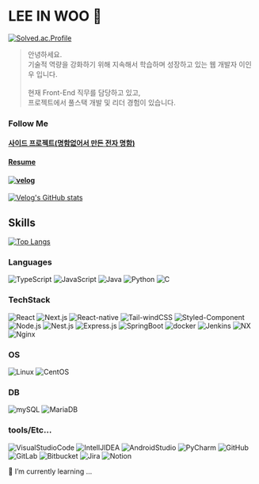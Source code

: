 # LEE IN WOO 👋
[![Solved.ac.Profile](http://mazassumnida.wtf/api/v2/generate_badge?boj=inwoo2ya)](https://solved.ac/inwoo2ya/)

> 안녕하세요.<br>
> 기술적 역량을 강화하기 위해 지속해서 학습하며 성장하고 있는 웹 개발자 이인우 입니다.
> <br><br>
> 현재 Front-End 직무를 담당하고 있고, <br>
> 프로젝트에서 풀스택 개발 및 리더 경험이 있습니다.

### Follow Me
#### [사이드 프로젝트(명함없어서 만든 전자 명함)](https://inwoo2ya.github.io/)
#### [Resume](https://www.rallit.com/hub/resumes/210454/%EC%9D%B4%EC%9D%B8%EC%9A%B0)
#### [![velog](https://img.shields.io/badge/Velog-20C997.svg?&style=for-the-badge&logo=Velog&logoColor=white)](https://velog.io/@inwoo2ya/)
[![Velog's GitHub stats](https://velog-readme-stats.vercel.app/api?name=inwoo2ya&color=dark)](https://velog.io/@inwoo2ya/)
## Skills
[![Top Langs](https://github-readme-stats.vercel.app/api/top-langs/?username=inwoo2ya)](https://github.com/anuraghazra/github-readme-stats)

### Languages
![TypeScript](https://img.shields.io/badge/TypeScript-3178C6.svg?&style=for-the-badge&logo=TypeScript&logoColor=white)
![JavaScript](https://img.shields.io/badge/JavaScript-F7DF1E.svg?&style=for-the-badge&logo=JavaScript&logoColor=black)
![Java](https://img.shields.io/badge/java-007396.svg?style=for-the-badge&logo=java&logoColor=white)
![Python](https://img.shields.io/badge/Python-3776AB.svg?&style=for-the-badge&logo=Python&logoColor=white)
![C](https://img.shields.io/badge/C-A8B9CC.svg?&style=for-the-badge&logo=C&logoColor=white)

### TechStack 
![React](https://img.shields.io/badge/React-61DAFB.svg?&style=for-the-badge&logo=React&logoColor=white)
![Next.js](https://img.shields.io/badge/Next.js-000000.svg?&style=for-the-badge&logo=Next.js&logoColor=white)
![React-native](https://img.shields.io/badge/ReactNative-61DAFB.svg?&style=for-the-badge&logo=React&logoColor=white)
![Tail-windCSS](https://img.shields.io/badge/TailWindCSS-06B6D4.svg?&style=for-the-badge&logo=TailWindCSS&logoColor=white)
![Styled-Component](https://img.shields.io/badge/StyledComponents-DB7093.svg?&style=for-the-badge&logo=StyledComponents&logoColor=white)
![Node.js](https://img.shields.io/badge/Node.js-339933.svg?&style=for-the-badge&logo=Node.js&logoColor=white)
![Nest.js](https://img.shields.io/badge/Nest.js-ea2845?style=for-the-badge&logo=nestjs&logoColor=white)
![Express.js](https://img.shields.io/badge/Express-00000.svg?&style=for-the-badge&logo=Express&logoColor=white)
![SpringBoot](https://img.shields.io/badge/SpringBoot-6DB33F.svg?&style=for-the-badge&logo=SpringBoot&logoColor=white)
![docker](https://img.shields.io/badge/docker-%230db7ed.svg?style=for-the-badge&logo=docker&logoColor=white)
![Jenkins](https://img.shields.io/badge/Jenkins-D24939.svg?style=for-the-badge&logo=Jenkins&logoColor=white)
![NX](https://img.shields.io/badge/Nx-143055.svg?&style=for-the-badge&logo=nx&logoColor=white)
![Nginx](https://img.shields.io/badge/nginx-%23009639.svg?style=for-the-badge&logo=nginx&logoColor=white)

### OS
![Linux](https://img.shields.io/badge/Linux-FCC624.svg?style=for-the-badge&logo=Linux&logoColor=black)
![CentOS](https://img.shields.io/badge/CentOS-262577.svg?style=for-the-badge&logo=CentOS&logoColor=white)


### DB
![mySQL](https://img.shields.io/badge/MySQL-4479A1?style=for-the-badge&logo=MySQL&logoColor=white)
![MariaDB](https://img.shields.io/badge/MariaDB-4479A1?style=for-the-badge&logo=MariaDB&logoColor=white)

### tools/Etc...
![VisualStudioCode](https://img.shields.io/badge/VisualStudioCode-FF3366.svg?&style=for-the-badge&logo=VisualStudioCode&logoColor=white)
![IntellJIDEA](https://img.shields.io/badge/IntelliJIDEA-000000.svg?&style=for-the-badge&logo=IntelliJIDEA&logoColor=white)
![AndroidStudio](https://img.shields.io/badge/AndroidStudio-3DDC84.svg?style=for-the-badge&logo=AndroidStudio&logoColor=white)
![PyCharm](https://img.shields.io/badge/PyCharm-000000.svg?style=for-the-badge&logo=PyCharm&logoColor=white)
![GitHub](https://img.shields.io/badge/GitHub-181717?style=for-the-badge&logo=GitHub&logoColor=white)
![GitLab](https://img.shields.io/badge/GitLab-FC6D26?style=for-the-badge&logo=GitLab&logoColor=white)
![Bitbucket](https://img.shields.io/badge/Bitbucket-0052cc?style=for-the-badge&logo=Bitbucket&logoColor=white)
![Jira](https://img.shields.io/badge/Jira-0052cc?style=for-the-badge&logo=Jira&logoColor=white)
![Notion](https://img.shields.io/badge/Notion-000000?style=for-the-badge&logo=Notion&logoColor=white)


🌱 I’m currently learning ...
<!--
**inwoo2ya/inwoo2ya** is a ✨ _special_ ✨ repository because its `README.md` (this file) appears on your GitHub profile.

Here are some ideas to get you started:

- 🔭 I’m currently working on ...
- 🌱 I’m currently learning ...
- 👯 I’m looking to collaborate on ...
- 🤔 I’m looking for help with ...
- 💬 Ask me about ...
- 📫 How to reach me: ...
- 😄 Pronouns: ...
- ⚡ Fun fact: ...
-->
